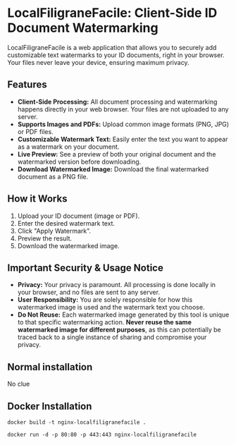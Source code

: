 # LocalFiligraneFacile: Client-Side ID Document Watermarking

LocalFiligraneFacile is a web application that allows you to securely add customizable text watermarks to your ID documents, right in your browser. Your files never leave your device, ensuring maximum privacy.

## Features

*   **Client-Side Processing:** All document processing and watermarking happens directly in your web browser. Your files are not uploaded to any server.
*   **Supports Images and PDFs:** Upload common image formats (PNG, JPG) or PDF files.
*   **Customizable Watermark Text:** Easily enter the text you want to appear as a watermark on your document.
*   **Live Preview:** See a preview of both your original document and the watermarked version before downloading.
*   **Download Watermarked Image:** Download the final watermarked document as a PNG file.

## How it Works

1.  Upload your ID document (image or PDF).
2.  Enter the desired watermark text.
3.  Click "Apply Watermark".
4.  Preview the result.
5.  Download the watermarked image.

## Important Security & Usage Notice

*   **Privacy:** Your privacy is paramount. All processing is done locally in your browser, and no files are sent to any server.
*   **User Responsibility:** You are solely responsible for how this watermarked image is used and the watermark text you choose.
*   **Do Not Reuse:** Each watermarked image generated by this tool is unique to that specific watermarking action. **Never reuse the same watermarked image for different purposes**, as this can potentially be traced back to a single instance of sharing and compromise your privacy.


## Normal installation

No clue

## Docker Installation

```docker build -t nginx-localfiligranefacile .```

```docker run -d -p 80:80 -p 443:443 nginx-localfiligranefacile```